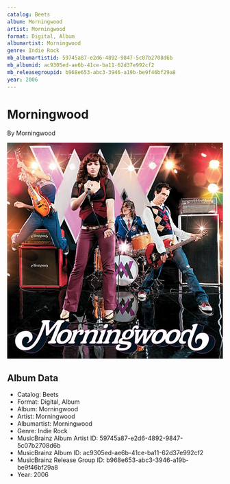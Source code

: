 ```yaml
---
catalog: Beets
album: Morningwood
artist: Morningwood
format: Digital, Album
albumartist: Morningwood
genre: Indie Rock
mb_albumartistid: 59745a87-e2d6-4892-9847-5c07b2708d6b
mb_albumid: ac9305ed-ae6b-41ce-ba11-62d37e992cf2
mb_releasegroupid: b968e653-abc3-3946-a19b-be9f46bf29a8
year: 2006
---
```


# Morningwood

By Morningwood

![](../../assets/beetscovers/Morningwood-Morningwood.jpg)

## Album Data

- Catalog: Beets
- Format: Digital, Album
- Album: Morningwood
- Artist: Morningwood
- Albumartist: Morningwood
- Genre: Indie Rock
- MusicBrainz Album Artist ID: 59745a87-e2d6-4892-9847-5c07b2708d6b
- MusicBrainz Album ID: ac9305ed-ae6b-41ce-ba11-62d37e992cf2
- MusicBrainz Release Group ID: b968e653-abc3-3946-a19b-be9f46bf29a8
- Year: 2006

